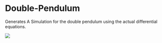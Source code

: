 # Double-Pendulum

Generates A Simulation for the double pendulum using the actual
differential equations.

![](https://i.ibb.co/X3vNmzF/Moving-Dots-Manim-CE-v0-14-0.png)
